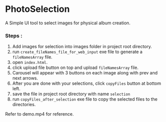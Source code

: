 # PhotoSelection
A Simple UI tool to select images for physical album creation.

### Steps : 
1. Add images for selection into images folder in project root directory.
2. run `create_fileNames_file_for_web_input` exe file to generate a `fileNamesArray` file.
3. open `index.html`.
4. click upload file button on top and upload `fileNamesArray` file.
5. Carousel will appear with 3 buttons on each image along with prev and next arrows.
6. After you are done with your selections, click `copyFiles` button at bottom left.
7. save the file in project root directory with name `selection`
8. run `copyFiles_after_selection` exe file to copy the selected files to the directories.


Refer to demo.mp4 for reference.

